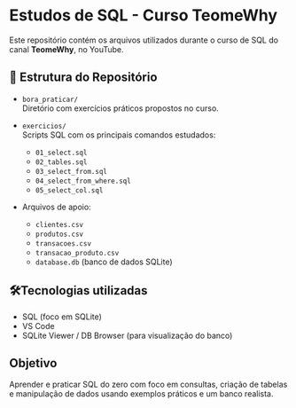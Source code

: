 # Estudos de SQL - Curso TeomeWhy

Este repositório contém os arquivos utilizados durante o curso de SQL do canal **TeomeWhy**, no YouTube.

## 📁 Estrutura do Repositório

- `bora_praticar/`  
  Diretório com exercícios práticos propostos no curso.

- `exercicios/`  
  Scripts SQL com os principais comandos estudados:
  - `01_select.sql`
  - `02_tables.sql`
  - `03_select_from.sql`
  - `04_select_from_where.sql`
  - `05_select_col.sql`
 
- Arquivos de apoio:
  - `clientes.csv`
  - `produtos.csv`
  - `transacoes.csv`
  - `transacao_produto.csv`
  - `database.db` (banco de dados SQLite)

## 🛠Tecnologias utilizadas

- SQL (foco em SQLite)
- VS Code
- SQLite Viewer / DB Browser (para visualização do banco)

##  Objetivo

Aprender e praticar SQL do zero com foco em consultas, criação de tabelas e manipulação de dados usando exemplos práticos e um banco realista.
